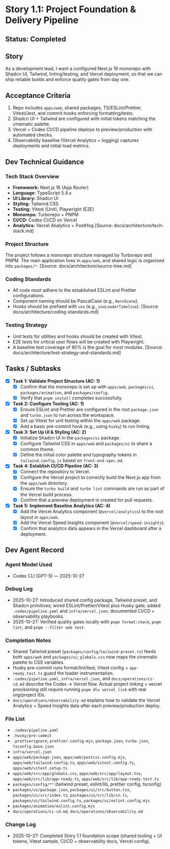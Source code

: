 # Story 1.1: Project Foundation & Delivery Pipeline

## Status: Completed

## Story
As a development lead,
I want a configured Next.js 16 monorepo with Shadcn UI, Tailwind, linting/testing, and Vercel deployment,
so that we can ship reliable builds and enforce quality gates from day one.

## Acceptance Criteria
1. Repo includes `apps/web`, shared packages, TS/ESLint/Prettier, Vitest/Jest, and commit hooks enforcing formatting/tests.
2. Shadcn UI + Tailwind are configured with initial tokens matching the cinematic palette.
3. Vercel + Codex CI/CD pipeline deploys to preview/production with automated checks.
4. Observability baseline (Vercel Analytics + logging) captures deployments and initial load metrics.

## Dev Technical Guidance

### Tech Stack Overview
- **Framework:** Next.js 16 (App Router)
- **Language:** TypeScript 5.4.x
- **UI Library:** Shadcn UI
- **Styling:** Tailwind CSS
- **Testing:** Vitest (Unit), Playwright (E2E)
- **Monorepo:** Turborepo + PNPM
- **CI/CD:** Codex CI/CD on Vercel
- **Analytics:** Vercel Analytics + PostHog
[Source: docs/architecture/tech-stack.md]

### Project Structure
The project follows a monorepo structure managed by Turborepo and PNPM. The main application lives in `apps/web`, and shared logic is organized into `packages/*`.
[Source: docs/architecture/source-tree.md]

### Coding Standards
- All code must adhere to the established ESLint and Prettier configurations.
- Component naming should be PascalCase (e.g., `HeroScene`).
- Hooks should be prefixed with `use` (e.g., `useLoaderTimeline`).
[Source: docs/architecture/coding-standards.md]

### Testing Strategy
- Unit tests for utilities and hooks should be created with Vitest.
- E2E tests for critical user flows will be created with Playwright.
- A baseline test coverage of 80% is the goal for most modules.
[Source: docs/architecture/test-strategy-and-standards.md]

## Tasks / Subtasks

- [x] **Task 1: Validate Project Structure (AC: 1)**
  - [x] Confirm that the monorepo is set up with `apps/web`, `packages/ui`, `packages/animation`, and `packages/config`.
  - [x] Verify that `pnpm install` completes successfully.

- [x] **Task 2: Configure Tooling (AC: 1)**
  - [x] Ensure ESLint and Prettier are configured in the root `package.json` and `turbo.json` to run across the workspace.
  - [x] Set up Vitest for unit testing within the `apps/web` package.
  - [x] Add a basic pre-commit hook (e.g., using `husky`) to run linting.

- [x] **Task 3: Set Up UI & Styling (AC: 2)**
  - [x] Initialize Shadcn UI in the `packages/ui` package.
  - [x] Configure Tailwind CSS in `apps/web` and `packages/ui` to share a common theme.
  - [x] Define the initial color palette and typography tokens in `tailwind.config.js` based on `front-end-spec.md`.

- [x] **Task 4: Establish CI/CD Pipeline (AC: 3)**
  - [x] Connect the repository to Vercel.
  - [x] Configure the Vercel project to correctly build the Next.js app from the `apps/web` directory.
  - [x] Ensure the `turbo build` and `turbo lint` commands are run as part of the Vercel build process.
  - [x] Confirm that a preview deployment is created for pull requests.

- [x] **Task 5: Implement Baseline Analytics (AC: 4)**
  - [x] Add the Vercel Analytics component (`@vercel/analytics`) to the root layout in `apps/web`.
  - [x] Add the Vercel Speed Insights component (`@vercel/speed-insights`).
  - [x] Confirm that analytics data appears in the Vercel dashboard after a deployment.

## Dev Agent Record

### Agent Model Used
- Codex CLI (GPT-5) — 2025-10-27

### Debug Log
- 2025-10-27: Introduced shared config package, Tailwind preset, and Shadcn primitives; wired ESLint/Prettier/Vitest plus Husky gate; added `.codex/pipeline.yaml` and `infra/vercel.json`; documented CI/CD + observability playbooks.
- 2025-10-27: Verified quality gates locally with `pnpm format:check`, `pnpm lint`, and `pnpm --filter web test`.

### Completion Notes
- Shared Tailwind preset (`packages/config/tailwind-preset.ts`) feeds both `apps/web` and `packages/ui`; `globals.css` now maps the cinematic palette to CSS variables.
- Husky pre-commit runs format/lint/test; Vitest config + `app-ready.test.ts` guard the loader instrumentation.
- `.codex/pipeline.yaml`, `infra/vercel.json`, and `docs/operations/ci-cd.md` describe the Codex → Vercel flow. Actual project linking + secret provisioning still require running `pnpm dlx vercel link` with real org/project IDs.
- `docs/operations/observability.md` explains how to validate the Vercel Analytics + Speed Insights data after each preview/production deploy.

### File List
- `.codex/pipeline.yaml`
- `.husky/pre-commit`
- `.prettierignore`, `prettier.config.mjs`, `package.json`, `turbo.json`, `tsconfig.base.json`
- `infra/vercel.json`
- `apps/web/package.json`, `apps/web/postcss.config.mjs`, `apps/web/tailwind.config.ts`, `apps/web/vitest.config.ts`, `apps/web/vitest.setup.ts`
- `apps/web/src/app/globals.css`, `apps/web/src/app/layout.tsx`, `apps/web/src/lib/app-ready.ts`, `apps/web/src/lib/app-ready.test.ts`
- `packages/config/**` (tailwind preset, eslint/lib, prettier config, tsconfig)
- `packages/ui/package.json`, `packages/ui/src/button.tsx`, `packages/ui/src/index.ts`, `packages/ui/src/lib/cn.ts`, `packages/ui/tailwind.config.ts`, `packages/ui/eslint.config.mjs`
- `packages/animation/eslint.config.mjs`
- `docs/operations/ci-cd.md`, `docs/operations/observability.md`

### Change Log
- 2025-10-27: Completed Story 1.1 foundation scope (shared tooling + UI tokens, Vitest sample, CI/CD + observability docs, Vercel config).
